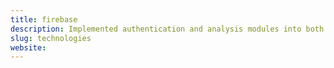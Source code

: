```yaml
---
title: firebase
description: Implemented authentication and analysis modules into both personal and professional applications.
slug: technologies
website:
---
```

